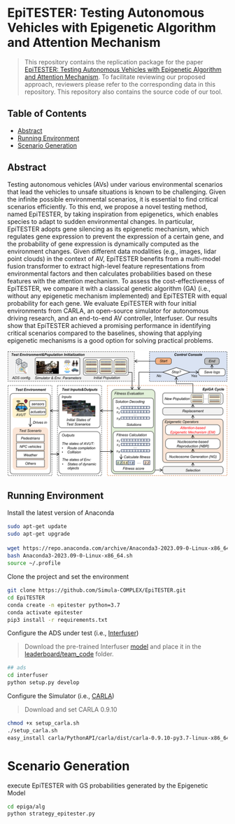 # EpiTESTER: Testing Autonomous Vehicles with Epigenetic Algorithm and Attention Mechanism

> This repository contains the replication package for the paper [EpiTESTER: Testing Autonomous Vehicles with Epigenetic Algorithm and Attention Mechanism](https://arxiv.org/abs/2312.00207).
> To facilitate reviewing our proposed approach, reviewers please refer to the corresponding data in this repository.
> This repository also contains the source code of our tool.<br/>

## Table of Contents
- [Abstract](#abstract)
- [Running Environment](#running-environment)
- [Scenario Generation](#scenario-generation)


## Abstract
Testing autonomous vehicles (AVs) under various environmental scenarios that lead the vehicles to unsafe situations is known to be challenging. Given the infinite possible environmental scenarios, it is essential to find critical scenarios efficiently. To this end, we propose a novel testing method, named EpiTESTER, by taking inspiration from epigenetics, which enables species to adapt to sudden environmental changes. In particular, EpiTESTER adopts gene silencing as its epigenetic mechanism, which regulates gene expression to prevent the expression of a certain gene, and the probability of gene expression is dynamically computed as the environment changes. Given different data modalities (e.g., images, lidar point clouds) in the context of AV, EpiTESTER benefits from a multi-model fusion transformer to extract high-level feature representations from environmental factors and then calculates probabilities based on these features with the attention mechanism. To assess the cost-effectiveness of EpiTESTER, we compare it with a classical genetic algorithm (GA) (i.e., without any epigenetic mechanism implemented) and EpiTESTER with equal probability for each gene. We evaluate EpiTESTER with four initial environments from CARLA, an open-source simulator for autonomous driving research, and an end-to-end AV controller, Interfuser. Our results show that EpiTESTER achieved a promising performance in identifying critical scenarios compared to the baselines, showing that applying epigenetic mechanisms is a good option for solving practical problems.

<div align=center><img src="https://github.com/Simula-COMPLEX/EpiTESTER/blob/main/assets/overview.png" width="960" /></div>

## Running Environment

Install the latest version of Anaconda

```sh
sudo apt-get update
sudo apt-get upgrade

wget https://repo.anaconda.com/archive/Anaconda3-2023.09-0-Linux-x86_64.sh
bash Anaconda3-2023.09-0-Linux-x86_64.sh
source ~/.profile
```

Clone the project and set the environment

```sh
git clone https://github.com/Simula-COMPLEX/EpiTESTER.git
cd EpiTESTER
conda create -n epitester python=3.7
conda activate epitester
pip3 install -r requirements.txt
```

Configure the ADS under test (i.e., [Interfuser](https://github.com/opendilab/InterFuser))

> Download the pre-trained Interfuser [model](http://43.159.60.142/s/p2CN) and place it in the [leaderboard/team_code](https://github.com/Simula-COMPLEX/EpiTESTER/tree/main/leaderboard/team_code) folder.

```sh
## ads
cd interfuser
python setup.py develop
```

Configure the Simulator (i.e., [CARLA](https://carla.org/))

> Download and set CARLA 0.9.10

```sh
chmod +x setup_carla.sh
./setup_carla.sh
easy_install carla/PythonAPI/carla/dist/carla-0.9.10-py3.7-linux-x86_64.egg
```


# Scenario Generation

execute EpiTESTER with GS probabilities generated by the Epigenetic Model

```sh
cd epiga/alg
python strategy_epitester.py
```
